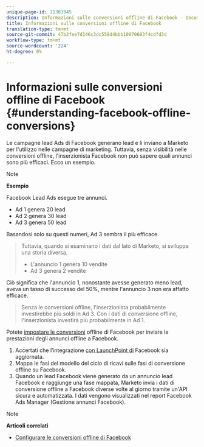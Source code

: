 ```yaml
---
unique-page-id: 11383945
description: Informazioni sulle conversioni offline di Facebook - Documenti Marketo - Documentazione prodotto
title: Informazioni sulle conversioni offline di Facebook
translation-type: tm+mt
source-git-commit: 47b2fee7d146c3dc558d4bbb10070683f4cdfd3d
workflow-type: tm+mt
source-wordcount: '224'
ht-degree: 0%

---
```



# Informazioni sulle conversioni offline di Facebook {#understanding-facebook-offline-conversions}

Le campagne lead Ads di Facebook generano lead e li inviano a Marketo per l&#39;utilizzo nelle campagne di marketing. Tuttavia, senza visibilità nelle conversioni offline, l&#39;inserzionista Facebook non può sapere quali annunci sono più efficaci. Ecco un esempio.

>[!NOTE]
>
>**Esempio**
>
>Facebook Lead Ads esegue tre annunci.
>
>* Ad 1 genera 20 lead
>* Ad 2 genera 30 lead
>* Ad 3 genera 50 lead

>
>
Basandosi solo su questi numeri, Ad 3 sembra il più efficace.
>
>Tuttavia, quando si esaminano i dati dal lato di Marketo, si sviluppa una storia diversa.
>
>* L&#39;annuncio 1 genera 10 vendite
>* Ad 3 genera 2 vendite

>
>
Ciò significa che l&#39;annuncio 1, nonostante avesse generato meno lead, aveva un tasso di successo del 50%, mentre l&#39;annuncio 3 non era affatto efficace.
>
>Senza le conversioni offline, l&#39;inserzionista probabilmente investirebbe più soldi in Ad 3. Con i dati di conversione offline, l&#39;inserzionista investirà più probabilmente in Ad 1.

Potete [impostare le conversioni](set-up-facebook-offline-conversions.md) offline di Facebook per inviare le prestazioni degli annunci offline a Facebook.

1. Accertati che l’integrazione [con LaunchPoint di](../../../product-docs/demand-generation/ad-network-integrations/add-facebook-custom-audiences-as-a-launchpoint-service.md) Facebook sia aggiornata.
1. Mappa le fasi del modello del ciclo di ricavi sulle fasi di conversione offline su Facebook.
1. Quando un lead Facebook viene generato da un annuncio lead Facebook e raggiunge una fase mappata, Marketo invia i dati di conversione offline a Facebook diverse volte al giorno tramite un&#39;API sicura e automatizzata. I dati vengono visualizzati nel report Facebook Ads Manager (Gestione annunci Facebook).

>[!NOTE]
>
>**Articoli correlati**
>
>* [Configurare le conversioni offline di Facebook](set-up-facebook-offline-conversions.md)

>



